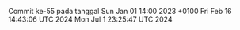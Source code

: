 Commit ke-55 pada tanggal Sun Jan 01 14:00 2023 +0100
Fri Feb 16 14:43:06 UTC 2024
Mon Jul  1 23:25:47 UTC 2024
